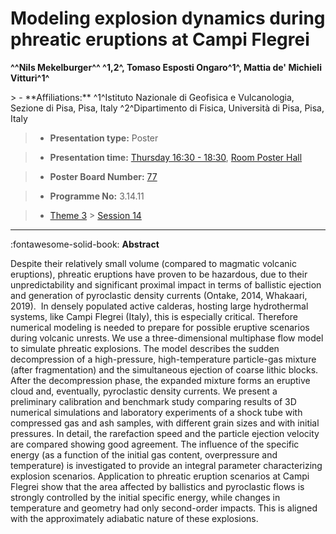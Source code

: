 # Modeling explosion dynamics during phreatic eruptions at Campi Flegrei

**^^Nils Mekelburger^^ ^1,2^, Tomaso Esposti Ongaro^1^, Mattia de\' Michieli Vitturi^1^**

<!-- more -->> - **Affiliations:** ^1^Istituto Nazionale di Geofisica e Vulcanologia, Sezione di Pisa, Pisa, Italy ^2^Dipartimento di Fisica, Università di Pisa, Pisa, Italy

> - **Presentation type:** Poster

> - **Presentation time:** [Thursday 16:30 - 18:30](../sessions_comparison.md#__tabbed_3_6), [Room Poster Hall](../maps_venue.md#__tabbed_1_1)

> - **Poster Board Number:** [77](../map_poster_boards.md#thursday)

> - **Programme No:** 3.14.11

> - [Theme 3](../theme3.md) > [Session 14](../sessions/session-3-14.md)

--- 

:fontawesome-solid-book: **Abstract**

Despite their relatively small volume (compared to magmatic volcanic eruptions), phreatic eruptions have proven to be hazardous, due to their unpredictability and significant proximal impact in terms of ballistic ejection and generation of pyroclastic density currents (Ontake, 2014, Whakaari, 2019). 
In densely populated active calderas, hosting large hydrothermal systems, like Campi Flegrei (Italy), this is especially critical. Therefore numerical modeling is needed to prepare for possible eruptive scenarios during volcanic unrests.
We use a three-dimensional multiphase flow model to simulate phreatic explosions. The model describes the sudden decompression of a high-pressure, high-temperature particle-gas mixture (after fragmentation) and the simultaneous ejection of coarse lithic blocks. After the decompression phase, the expanded mixture forms an eruptive cloud and, eventually, pyroclastic density currents.
We present a preliminary calibration and benchmark study comparing results of 3D numerical simulations and laboratory experiments of a shock tube with compressed gas and ash samples, with different grain sizes and with initial pressures. In detail, the rarefaction speed and the particle ejection velocity are compared showing good agreement.
The influence of the specific energy (as a function of the initial gas content, overpressure and temperature) is investigated to provide an integral parameter characterizing explosion scenarios. Application to phreatic eruption scenarios at Campi Flegrei show that the area affected by ballistics and pyroclastic flows is strongly controlled by the initial specific energy, while changes in temperature and geometry had only second-order impacts. This is aligned with the approximately adiabatic nature of these explosions.

